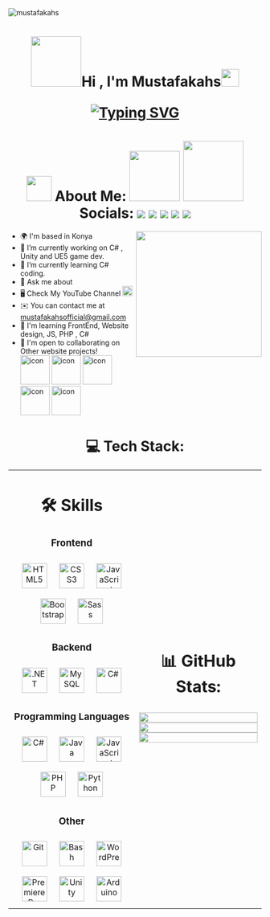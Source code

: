 <img src="https://visitcount.itsvg.in/api?id=mustafakahsofficial&icon=2&color=5)](https://visitcount.itsvg.in" alt="mustafakahs" /> 

<h1 align="center"><picture><img src="https://i.giphy.com/media/v1.Y2lkPTc5MGI3NjExaXVhMjc0N2t0bjA4Nm1oZWFsdXltZGwwamt4MGdzZmZycnVhamZ3NiZlcD12MV9pbnRlcm5hbF9naWZfYnlfaWQmY3Q9cw/f7omQNmgiyjj5sffvZ/giphy.gif" width = 100px></picture>Hi , I'm Mustafakahs<img src="https://media.giphy.com/media/hvRJCLFzcasrR4ia7z/giphy.gif" width="35"> 
	<p align="center">
  	<a href="https://git.io/typing-svg"><img src="https://readme-typing-svg.herokuapp.com?font=Architects+Daughter&pause=1000&center=true&width=435&lines=Full+Stack+Web+Developer;Game+Developer" alt="Typing SVG" /></a>
</p>
</h1>

<h1>
	<div align="center">
	<picture><img src = "https://github.com/7oSkaaa/7oSkaaa/blob/main/Images/about_me.gif?raw=true" width = 50px></picture> About Me:
	<picture><img src="https://i.giphy.com/media/v1.Y2lkPTc5MGI3NjExbW5pZTVlZGtnbGNiOWt5MXRwbW1rY2c3NnQ2cXZueWltdHB3a2ZrMSZlcD12MV9pbnRlcm5hbF9naWZfYnlfaWQmY3Q9cw/7j2hfyeVcDtf2/giphy.gif" width = 100px></picture>
	<picture><img src="https://user-images.githubusercontent.com/73097560/115834477-dbab4500-a447-11eb-908a-139a6edaec5c.gif" width= 120px></picture>
	Socials:
	 <a href="mailto:mustafakahsofficial@gmail.com"><img src="https://skillicons.dev/icons?i=gmail" /></a>
 	 <a href="https://www.linkedin.com/in/mustafakahs"><img src="https://skillicons.dev/icons?i=linkedin" /></a>
  	 <a href="https://www.instagram.com/mustafakahs/"><img src="https://skillicons.dev/icons?i=instagram" /></a>
	 <a href="https://x.com/mustafakahscode"><img src="https://img.icons8.com/?size=50&id=ZNMifeqJbPRv&format=png&color=000000" /></a>
	 <a href="mailto:mustafamehmet@windowslive.com"><img src="https://img.icons8.com/?size=55&id=OumT4lIcOllS&format=png&color=000000" /></a>
	</div>
</h1>
  <picture> <img align="right"  src="https://github.com/7oSkaaa/7oSkaaa/blob/main/Images/Right_Side.gif?raw=true" width = 250p></picture>
 


<p>
  
- 🌍 I'm based in Konya
- 🔭 I’m currently working on C# , Unity and UE5 game dev.
- 🌱 I’m currently learning C# coding.
- 💬 Ask me about
- 🖥️ Check My YouTube Channel <img src="https://img.icons8.com/?size=100&id=19318&format=png&color=000000" width="20" height="20">
- ✉️ You can contact me at mustafakahsofficial@gmail.com 
- 🧠 I'm learning FrontEnd, Website design, JS, PHP , C#
- 🤝 I'm open to collaborating on Other website projects!
  <div >
	<img src="https://techstack-generator.vercel.app/js-icon.svg" alt="icon" width="58" height="58" />
	<img src="https://techstack-generator.vercel.app/csharp-icon.svg" alt="icon" width="58" height="58" />
	<img src="https://techstack-generator.vercel.app/python-icon.svg" alt="icon" width="58" height="58" />
	<img src="https://techstack-generator.vercel.app/github-icon.svg" alt="icon" width="58" height="58" />
	<img src="https://techstack-generator.vercel.app/mysql-icon.svg" alt="icon" width="58" height="58" />
</div>
</p>




<h1 align="center">💻 Tech Stack: </h1>

<table align="center" width="100%" >
 <tr>
    <td align="left" width="50%">
      
# <p align="center">🛠️ Skills</p>
### <div align="center">__Frontend__</div>   
<div align="center">  
<a href="https://en.wikipedia.org/wiki/HTML5" target="_blank"><img style="margin: 10px" src="https://profilinator.rishav.dev/skills-assets/html5-original-wordmark.svg" alt="HTML5" height="50" /></a>  
<a href="https://www.w3schools.com/css/" target="_blank"><img style="margin: 10px" src="https://profilinator.rishav.dev/skills-assets/css3-original-wordmark.svg" alt="CSS3" height="50" /></a>  
<a href="https://www.javascript.com/" target="_blank"><img style="margin: 10px" src="https://profilinator.rishav.dev/skills-assets/javascript-original.svg" alt="JavaScript" height="50" /></a>  
<a href="https://getbootstrap.com/docs/3.4/javascript/" target="_blank"><img style="margin: 10px" src="https://profilinator.rishav.dev/skills-assets/bootstrap-plain.svg" alt="Bootstrap" height="50" /></a>  
<a href="https://sass-lang.com/" target="_blank"><img style="margin: 10px" src="https://profilinator.rishav.dev/skills-assets/sass-original.svg" alt="Sass" height="50" /></a>  
</div>  

### <div align="center">__Backend__</div>  
<div align="center">  
<a href="https://dotnet.microsoft.com/download/dotnet-framework" target="_blank"><img style="margin: 10px" src="https://profilinator.rishav.dev/skills-assets/dot-net-original-wordmark.svg" alt=".NET" height="50" /></a>  
<a href="https://www.mysql.com/" target="_blank"><img style="margin: 10px" src="https://profilinator.rishav.dev/skills-assets/mysql-original-wordmark.svg" alt="MySQL" height="50" /></a>  
<a href="https://docs.microsoft.com/en-us/dotnet/csharp/" target="_blank"><img style="margin: 10px" src="https://profilinator.rishav.dev/skills-assets/csharp-original.svg" alt="C#" height="50" /></a>  
</div>

### <div align="center">__Programming Languages__</div> 
<div align="center">  
<a href="https://docs.microsoft.com/en-us/dotnet/csharp/" target="_blank"><img style="margin: 10px" src="https://profilinator.rishav.dev/skills-assets/csharp-original.svg" alt="C#" height="50" /></a>  
<a href="https://www.java.com/" target="_blank"><img style="margin: 10px" src="https://profilinator.rishav.dev/skills-assets/java-original-wordmark.svg" alt="Java" height="50" /></a>  
<a href="https://www.javascript.com/" target="_blank"><img style="margin: 10px" src="https://profilinator.rishav.dev/skills-assets/javascript-original.svg" alt="JavaScript" height="50" /></a>  
<a href="https://www.php.net/" target="_blank"><img style="margin: 10px" src="https://profilinator.rishav.dev/skills-assets/php-original.svg" alt="PHP" height="50" /></a>  
<a href="https://www.python.org/" target="_blank"><img style="margin: 10px" src="https://profilinator.rishav.dev/skills-assets/python-original.svg" alt="Python" height="50" /></a>  
</div>

### <div align="center">__Other__</div> 
<div align="center">  
<a href="https://github.com/" target="_blank"><img style="margin: 10px" src="https://profilinator.rishav.dev/skills-assets/git-scm-icon.svg" alt="Git" height="50" /></a>  
<a href="https://www.gnu.org/software/bash/" target="_blank"><img style="margin: 10px" src="https://profilinator.rishav.dev/skills-assets/gnu_bash-icon.svg" alt="Bash" height="50" /></a>  
<a href="https://wordpress.com/" target="_blank"><img style="margin: 10px" src="https://profilinator.rishav.dev/skills-assets/wordpress.png" alt="WordPress" height="50" /></a>  
<a href="https://www.adobe.com/in/products/premiere.html" target="_blank"><img style="margin: 10px" src="https://profilinator.rishav.dev/skills-assets/adobepremierepro.png" alt="Premiere Pro" height="50" /></a>  
<a href="https://unity.com/" target="_blank"><img style="margin: 10px" src="https://profilinator.rishav.dev/skills-assets/unity.png" alt="Unity" height="50" /></a>  
<a href="https://www.arduino.cc/" target="_blank"><img style="margin: 10px" src="https://profilinator.rishav.dev/skills-assets/arduino.png" alt="Arduino" height="50" /></a>  
</div>
</td>
    <td>
	    
# <p align="center">📊 GitHub Stats:</p>
<p align="right">
  <img width="100%" src="https://github-readme-stats.vercel.app/api?username=mustafakahsofficial&theme=radical&hide_border=false&include_all_commits=true&count_private=false" />
 </br>
  <img width="100%" src="https://github-readme-streak-stats.herokuapp.com/?user=mustafakahsofficial&theme=radical&hide_border=false"/>
 </br>
  <img width="100%" src="https://github-readme-stats.vercel.app/api/top-langs/?username=mustafakahsofficial&theme=radical&hide_border=false&include_all_commits=true&count_private=false&layout=compact" />
</p>
     
  </td>
 </tr>
</table>
